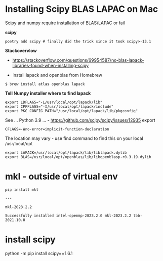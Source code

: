 # Installing Scipy BLAS LAPAC on Mac

Scipy and numpy require installation of BLAS/LAPAC or fail

**scipy**

```
poetry add scipy # finally did the trick since it took scipy>-13.1  
```

**Stackovervlow**

- https://stackoverflow.com/questions/69954587/no-blas-lapack-libraries-found-when-installing-scipy

- Install lapack and openblas from Homebrew

```
$ brew install atlas openblas lapack

```

**Tell Numpy installer where to find lapack**

```
export LDFLAGS="-L/usr/local/opt/lapack/lib"
export CPPFLAGS="-I/usr/local/opt/lapack/include"
export PKG_CONFIG_PATH="/usr/local/opt/lapack/lib/pkgconfig"
```

See ... Python 3.9 ... - https://github.com/scipy/scipy/issues/12935
export

```
CFLAGS=-Wno-error=implicit-function-declaration
```

The location may vary - use find command to find this on your local /usr/local/opt

```
export LAPACK=/usr/local/opt/lapack/lib/liblapack.dylib
export BLAS=/usr/local/opt/openblas/lib/libopenblasp-r0.3.19.dylib
```

# mkl - outside of virtual env

```
pip install mkl

---

mkl-2023.2.2

Successfully installed intel-openmp-2023.2.0 mkl-2023.2.2 tbb-2021.10.0
```

# install scipy

python -m pip install scipy==1.6.1